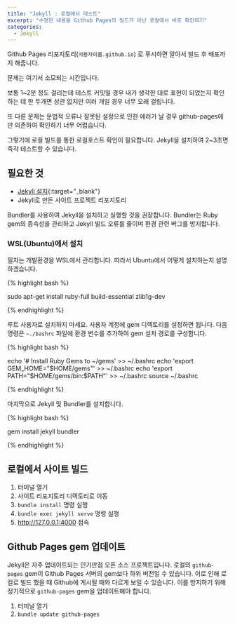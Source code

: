 ```yaml
---
title: "Jekyll : 로컬에서 테스트"
excerpt: "수정한 내용을 Github Pages의 빌드가 아닌 로컬에서 바로 확인하기"
categories:
  - Jekyll
---
```


Github Pages 리포지토리(`사용자이름.github.io`) 로 푸시하면 알아서 빌드 후 배포까지 해줍니다.

문제는 여기서 소모되는 시간입니다.

보통 1~2분 정도 걸리는데 테스트 커밋일 경우 내가 생각한 대로 표현이 되었는지 확인하는 데 한 두개면 상관 없지만 여러 개일 경우 너무 오래 걸립니다.

또 다른 문제는 문법적 오류나 잘못된 설정으로 인한 에러가 날 경우 github-pages에만 의존하여 확인하기 너무 어렵습니다.

그렇기에 로컬 빌드를 통한 로컬호스트 확인이 필요합니다. Jekyll을 설치하여 2~3초면 즉각 테스트할 수 있습니다.

## 필요한 것

- [Jekyll 설치](https://jekyllrb.com/docs/installation/){:target="_blank"}
- Jekyll로 만든 사이트 프로젝트 리포지토리

Bundler를 사용하여 Jekyll을 설치하고 실행할 것을 권장합니다. Bundler는 Ruby gem의 종속성을 관리하고 Jekyll 빌드 오류를 줄이며 환경 관련 버그를 방지합니다.

### WSL(Ubuntu)에서 설치

필자는 개발환경을 WSL에서 관리합니다. 따라서 Ubuntu에서 어떻게 설치하는지 설명하겠습니다.

{% highlight bash %}

sudo apt-get install ruby-full build-essential zlib1g-dev

{% endhighlight %}

루트 사용자로 설치하지 마세요. 사용자 계정에 gem 디렉토리를 설정하면 됩니다. 다음 명령은 `~./bashrc` 파일에 환경 변수를 추가하여 gem 설치 경로를 구성합니다.

{% highlight bash %}

echo '# Install Ruby Gems to ~/gems' >> ~/.bashrc
echo 'export GEM_HOME="$HOME/gems"' >> ~/.bashrc
echo 'export PATH="$HOME/gems/bin:$PATH"' >> ~/.bashrc
source ~/.bashrc

{% endhighlight %}

마지막으로 Jekyll 및 Bundler를 설치합니다.

{% highlight bash %}

gem install jekyll bundler

{% endhighlight %}

## 로컬에서 사이트 빌드

1. 터미널 열기
2. 사이트 리포지토리 디렉토리로 이동
3. `bundle install` 명령 실행
4. `bundle exec jekyll serve` 명령 실행
5. <http://127.0.0.1:4000> 접속

## Github Pages gem 업데이트

Jekyll은 자주 업데이트되는 인기만점 오픈 소스 프로젝트입니다. 로컬의 `github-pages` gem이 Github Pages 서버의 gem보다 하위 버전일 수 있습니다. 이로 인해 로컬로 빌드 했을 때 Github에 게시될 때와 다르게 보일 수 있습니다. 이를 방지하기 위해 정기적으로 `github-pages` gem을 업데이트해야 합니다.

1. 터미널 열기
2. `bundle update github-pages`
